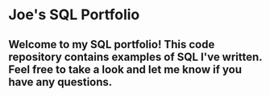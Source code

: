 # Joe's SQL Portfolio
## Welcome to my SQL portfolio! This code repository contains examples of SQL I've written. Feel free to take a look and let me know if you have any questions.
